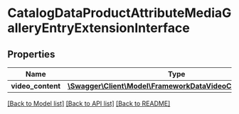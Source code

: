 # CatalogDataProductAttributeMediaGalleryEntryExtensionInterface

## Properties
Name | Type | Description | Notes
------------ | ------------- | ------------- | -------------
**video_content** | [**\Swagger\Client\Model\FrameworkDataVideoContentInterface**](FrameworkDataVideoContentInterface.md) |  | [optional] 

[[Back to Model list]](../README.md#documentation-for-models) [[Back to API list]](../README.md#documentation-for-api-endpoints) [[Back to README]](../README.md)


